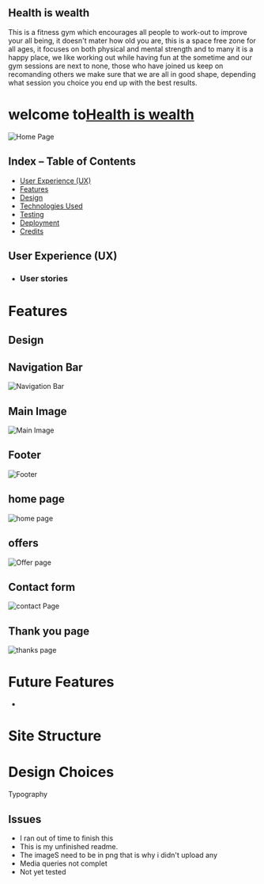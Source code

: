 ## Health is wealth
This is a fitness gym which encourages all people to work-out to improve your all being, it doesn't mater how old you are, this is a space free zone for all ages, it focuses on both physical and mental strength and to many it is a happy place, we like working out while having fun at the sometime and our gym sessions are next to none, those who have joined us keep on recomanding others we make sure that we are all in good shape, depending what session you choice you end up with the best results.

# welcome to<a href="https://ewancolquhoun.github.io/wawaswoods/index.html" target="_blank" rel="noopener">Health is wealth</a>

![Home Page]()

## Index – Table of Contents
* [User Experience (UX)](#user-experience-ux) 
* [Features](#features)
* [Design](#design)
* [Technologies Used](#technologies-used)
* [Testing](#testing)
* [Deployment](#deployment)
* [Credits](#credits)

## User Experience (UX)

-   ### User stories

# Features

## Design
## Navigation Bar
![Navigation Bar]()



## Main Image
![Main Image]()


## Footer
![Footer]()

## home page
![home page]()

## offers
![Offer page]()

## Contact form
![contact Page]()

## Thank you page
![thanks page]()


# Future Features
* 



# Site Structure



# Design Choices
Typography

## Issues
* I ran out of time to finish this
* This is my unfinished readme.
* The imageS need to be in png that is why i didn't upload any
* Media queries not complet
* Not yet tested

